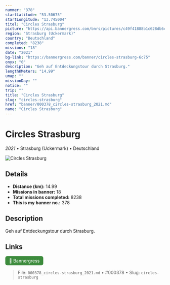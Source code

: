 ```yaml
---
nummer: "378"
startLatitude: "53.50675"
startLongitude: "13.745004"
titel: "Circles Strasburg"
picture: "https://api.bannergress.com/bnrs/pictures/c49f41888b1c628db6cc35914e5a95cd"
region: "Strasburg (Uckermark)"
country: "Deutschland"
completed: "8238"
missions: "18"
date: "2021"
bg-link: "https://bannergress.com/banner/circles-strasburg-6c75"
onyx: "0"
description: "Geh auf Entdeckungstour durch Strasburg."
lengthKMeters: "14,99"
umap: ""
missionDay: ""
notice: ""
trip: ""
title: "Circles Strasburg"
slug: "circles-strasburg"
href: "banner/000378_circles-strasburg_2021.md"
name: "Circles Strasburg"
---
```

# Circles Strasburg

*2021* • Strasburg (Uckermark) • Deutschland

![Circles Strasburg](https://api.bannergress.com/bnrs/pictures/c49f41888b1c628db6cc35914e5a95cd)



## Details
- **Distance (km):** 14.99
- **Missions in banner:** 18
- **Total missions completed:** 8238
- **This is my banner no.:** 378



## Description
Geh auf Entdeckungstour durch Strasburg.



## Links
<a href="https://bannergress.com/banner/circles-strasburg-6c75" target="_blank" style="display:inline-block;margin-right:8px;padding:6px 12px;background:#3c8b3c;color:#fff;text-decoration:none;border-radius:6px;">🔗 Bannergress</a>



> File: `000378_circles-strasburg_2021.md`
> • #000378
> • Slug: `circles-strasburg`
